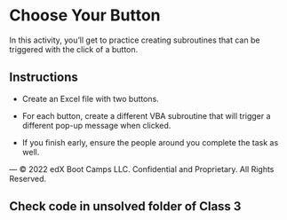 # Choose Your Button

In this activity, you’ll get to practice creating subroutines that can be triggered with the click of a button.

## Instructions

* Create an Excel file with two buttons.

* For each button, create a different VBA subroutine that will trigger a different pop-up message when clicked.

* If you finish early, ensure the people around you complete the task as well.

—
© 2022 edX Boot Camps LLC. Confidential and Proprietary. All Rights Reserved.

## Check code in unsolved folder of Class 3
